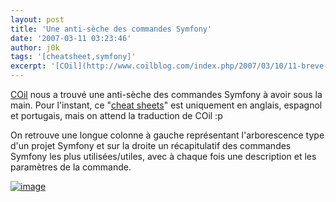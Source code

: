 ```yaml
---
layout: post
title: 'Une anti-sèche des commandes Symfony'
date: '2007-03-11 03:23:46'
author: j0k
tags: '[cheatsheet,symfony]'
excerpt: '[COil](http://www.coilblog.com/index.php/2007/03/10/11-breve-de-comptoir-n1) nous a trouvé une anti-sèche des commandes Symfony à avoir sous la main.   Pour l''instant, ce "[cheat sheets](http://andreiabohner.wordpress.com/2007/03/03/symfony-cheat-sheet-estrutura-de-diretorio-e-cli-linha-de-comando/)" est uniquement en anglais, espagnol et      ...'
---
```


[COil](http://www.coilblog.com/index.php/2007/03/10/11-breve-de-comptoir-n1) nous a trouvé une anti-sèche des commandes Symfony à avoir sous la main.   Pour l'instant, ce "[cheat sheets](http://andreiabohner.wordpress.com/2007/03/03/symfony-cheat-sheet-estrutura-de-diretorio-e-cli-linha-de-comando/)" est uniquement en anglais, espagnol et portugais, mais on attend la traduction de COil :p

On retrouve une longue colonne à gauche représentant l'arborescence type d'un projet Symfony et sur la droite un récapitulatif des commandes Symfony les plus utilisées/utiles, avec à chaque fois une description et les paramètres de la commande.

 [![image](http://andreiabohner.files.wordpress.com/2007/03/cheat1ptbrmenor.gif)](http://andreiabohner.wordpress.com/2007/03/03/symfony-cheat-sheet-estrutura-de-diretorio-e-cli-linha-de-comando/)
